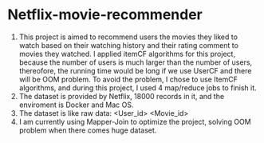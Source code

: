 # Netflix-movie-recommender


1. This project is aimed to recommend users the movies they liked to watch based on their watching history and their rating comment to movies they watched. I applied itemCF algorithms for this project, because the number of users is much larger than the number of users, thereofore, the running time would be long if we use UserCF and there will be OOM problem. To avoid the problem, I chose to use ItemCF algorithms, and during this project, I used 4 map/reduce jobs to finish it. 
2. The dataset is provided by Netflix, 18000 records in it, and the enviroment is Docker and Mac OS.
3. The dataset is like raw data: <User_id> <Movie_id> <rating for movie_id>
4. I am currently using Mapper-Join to optimize the project, solving OOM problem when there comes huge dataset.

